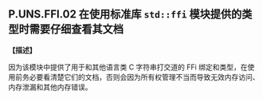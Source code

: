 ## P.UNS.FFI.02 在使用标准库 `std::ffi` 模块提供的类型时需要仔细查看其文档

**【描述】**

因为该模块中提供了用于和其他语言类 C 字符串打交道的 FFi 绑定和类型，在使用前务必要看清楚它们的文档，否则会因为所有权管理不当而导致无效内存访问、内存泄漏和其他内存错误。
